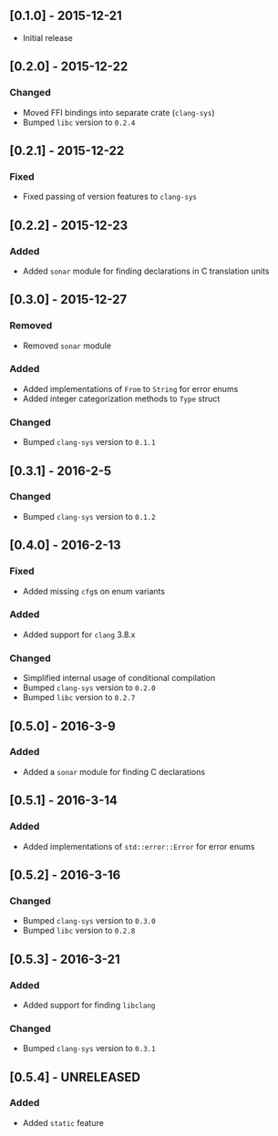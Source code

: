 ## [0.1.0] - 2015-12-21
- Initial release

## [0.2.0] - 2015-12-22

### Changed
- Moved FFI bindings into separate crate (`clang-sys`)
- Bumped `libc` version to `0.2.4`

## [0.2.1] - 2015-12-22

### Fixed
- Fixed passing of version features to `clang-sys`

## [0.2.2] - 2015-12-23

### Added
- Added `sonar` module for finding declarations in C translation units

## [0.3.0] - 2015-12-27

### Removed
- Removed `sonar` module

### Added
- Added implementations of `From` to `String` for error enums
- Added integer categorization methods to `Type` struct

### Changed
- Bumped `clang-sys` version to `0.1.1`

## [0.3.1] - 2016-2-5

### Changed
- Bumped `clang-sys` version to `0.1.2`

## [0.4.0] - 2016-2-13

### Fixed
- Added missing `cfg`s on enum variants

### Added
- Added support for `clang` 3.8.x

### Changed
- Simplified internal usage of conditional compilation
- Bumped `clang-sys` version to `0.2.0`
- Bumped `libc` version to `0.2.7`

## [0.5.0] - 2016-3-9

### Added
- Added a `sonar` module for finding C declarations

## [0.5.1] - 2016-3-14

### Added
- Added implementations of `std::error::Error` for error enums

## [0.5.2] - 2016-3-16

### Changed
- Bumped `clang-sys` version to `0.3.0`
- Bumped `libc` version to `0.2.8`

## [0.5.3] - 2016-3-21

### Added
- Added support for finding `libclang`

### Changed
- Bumped `clang-sys` version to `0.3.1`

## [0.5.4] - UNRELEASED

### Added
- Added `static` feature
